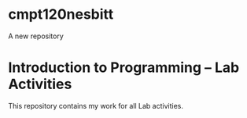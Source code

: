 # cmpt120nesbitt
A new repository

Introduction to Programming – Lab Activities
============================================
This repository contains my work for all Lab activities.